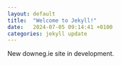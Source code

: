```yaml
---
layout: default
title:  "Welcome to Jekyll!"
date:   2024-07-05 09:14:41 +0100
categories: jekyll update
---
```

New downeg.ie site in development.